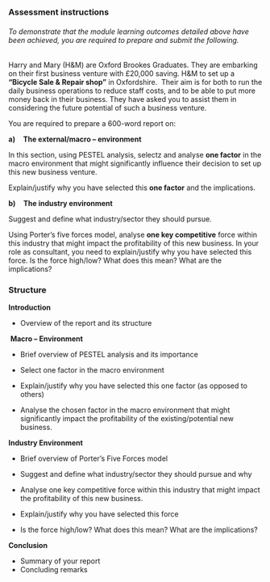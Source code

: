 
### Assessment instructions

######  To demonstrate that the module learning outcomes detailed above have been achieved, you are required to prepare and submit the following.

Harry and Mary (H&M) are Oxford Brookes Graduates. They are embarking on their first business venture with £20,000 saving. H&M to set up a **“Bicycle Sale & Repair shop”** in Oxfordshire.  Their aim is for both to run the daily business operations to reduce staff costs, and to be able to put more money back in their business. They have asked you to assist them in considering the future potential of such a business venture.

You are required to prepare a 600-word report on:

**a)**    **The external/macro – environment**

In this section, using PESTEL analysis, selectz and analyse **one factor** in the macro environment that might significantly influence their decision to set up this new business venture.

Explain/justify why you have selected this **one factor** and the implications.

**b)**    **The industry environment**

Suggest and define what industry/sector they should pursue.

Using Porter’s five forces model, analyse **one key competitive** force within this industry that might impact the profitability of this new business. In your role as consultant, you need to explain/justify why you have selected this force. Is the force high/low? What does this mean? What are the implications?



### Structure
**Introduction**
- Overview of the report and its structure

 **Macro – Environment**
- Brief overview of PESTEL analysis and its importance

- Select one factor in the macro environment

- Explain/justify why you have selected this one factor (as opposed to others)
- Analyse the chosen factor in the macro environment that might significantly impact the profitability of the existing/potential new business.

**Industry Environment**
- Brief overview of Porter’s Five Forces model

- Suggest and define what industry/sector they should pursue and why

- Analyse one key competitive force within this industry that might impact the profitability of this new business.

- Explain/justify why you have selected this force
- Is the force high/low? What does this mean? What are the implications?

**Conclusion**
- Summary of your report
- Concluding remarks